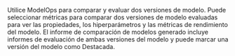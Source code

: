 Utilice ModelOps para comparar y evaluar dos versiones de modelo. Puede seleccionar métricas para comparar dos versiones de modelo evaluadas para ver las propiedades, los hiperparámetros y las métricas de rendimiento del modelo. El informe de comparación de modelos generado incluye informes de evaluación de ambas versiones del modelo y puede marcar una versión del modelo como Destacada.
